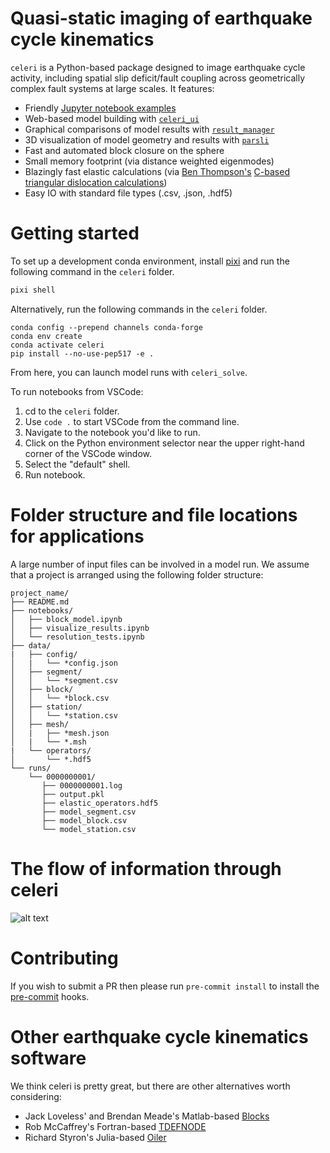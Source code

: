 # Quasi-static imaging of earthquake cycle kinematics
`celeri` is a Python-based package designed to image earthquake cycle activity, including spatial slip deficit/fault coupling across geometrically complex fault systems at large scales. It features:

- Friendly [Jupyter notebook examples](https://github.com/brendanjmeade/celeri/blob/main/notebooks/celeri_dense.ipynb)
- Web-based model building with [`celeri_ui`](https://brendanjmeade.github.io/celeri_ui/)
- Graphical comparisons of model results with [`result_manager`](https://github.com/brendanjmeade/result_manager)
- 3D visualization of model geometry and results with [`parsli`](https://github.com/brendanjmeade/parsli)
- Fast and automated block closure on the sphere
- Small memory footprint (via distance weighted eigenmodes)
- Blazingly fast elastic calculations (via [Ben Thompson's](https://github.com/tbenthompson) [C-based triangular dislocation calculations](https://github.com/tbenthompson/cutde))
- Easy IO with standard file types (.csv, .json, .hdf5)


# Getting started
To set up a development conda environment, install [pixi](https://pixi.sh/) and run the following command in the `celeri` folder.
```bash
pixi shell
```

Alternatively, run the following commands in the `celeri` folder.
```
conda config --prepend channels conda-forge
conda env create
conda activate celeri
pip install --no-use-pep517 -e .
```

From here, you can launch model runs with `celeri_solve`.

To run notebooks from VSCode:
1. cd to the `celeri` folder.
2. Use  `code .` to start VSCode from the command line.
3. Navigate to the notebook you'd like to run.
4. Click on the Python environment selector near the upper right-hand corner of the VSCode window.
5. Select the "default" shell.
6. Run notebook.

# Folder structure and file locations for applications
A large number of input files can be involved in a model run.  We assume that a project is arranged using the following folder structure:
```
project_name/
├── README.md
├── notebooks/
│   ├── block_model.ipynb
│   ├── visualize_results.ipynb
│   └── resolution_tests.ipynb
├── data/
|   ├── config/
│   |   └── *config.json
│   ├── segment/
│   │   └── *segment.csv
│   ├── block/
│   │   └── *block.csv
│   ├── station/
│   │   └── *station.csv
│   ├── mesh/
│   |   ├── *mesh.json
│   |   └── *.msh
|   └── operators/
│       └── *.hdf5
└── runs/
    └── 0000000001/
       ├── 0000000001.log
       ├── output.pkl
       ├── elastic_operators.hdf5
       ├── model_segment.csv
       ├── model_block.csv
       └── model_station.csv
```

# The flow of information through celeri
![alt text](https://github.com/user-attachments/assets/d9762dce-eb82-4236-87be-d2b76e2516a4)

# Contributing
If you wish to submit a PR then please run `pre-commit install` to install the [pre-commit](https://pre-commit.com/) hooks.

# Other earthquake cycle kinematics software
We think celeri is pretty great, but there are other alternatives worth considering:
- Jack Loveless' and Brendan Meade's Matlab-based [Blocks](https://github.com/jploveless/Blocks)
- Rob McCaffrey's Fortran-based [TDEFNODE](https://robmccaffrey.github.io/TDEFNODE/TDEFNODE.html)
- Richard Styron's Julia-based [Oiler](https://github.com/cossatot/Oiler)
